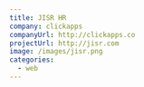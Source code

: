 ```yaml
---
title: JISR HR
company: clickapps
companyUrl: http://clickapps.co
projectUrl: http://jisr.com
image: /images/jisr.png
categories:
  - web
---
```

